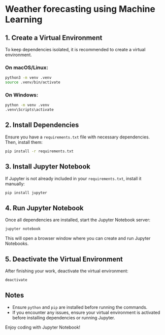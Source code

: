 # Weather forecasting using Machine Learning

## 1. Create a Virtual Environment

To keep dependencies isolated, it is recommended to create a virtual environment.

### On macOS/Linux:

```sh
python3 -m venv .venv
source .venv/bin/activate
```

### On Windows:

```sh
python -m venv .venv
.venv\Scripts\activate
```

## 2. Install Dependencies

Ensure you have a `requirements.txt` file with necessary dependencies. Then, install them:

```sh
pip install -r requirements.txt
```

## 3. Install Jupyter Notebook

If Jupyter is not already included in your `requirements.txt`, install it manually:

```sh
pip install jupyter
```

## 4. Run Jupyter Notebook

Once all dependencies are installed, start the Jupyter Notebook server:

```sh
jupyter notebook
```

This will open a browser window where you can create and run Jupyter Notebooks.

## 5. Deactivate the Virtual Environment

After finishing your work, deactivate the virtual environment:

```sh
deactivate
```

## Notes

- Ensure `python` and `pip` are installed before running the commands.
- If you encounter any issues, ensure your virtual environment is activated before installing dependencies or running Jupyter.

Enjoy coding with Jupyter Notebook!
